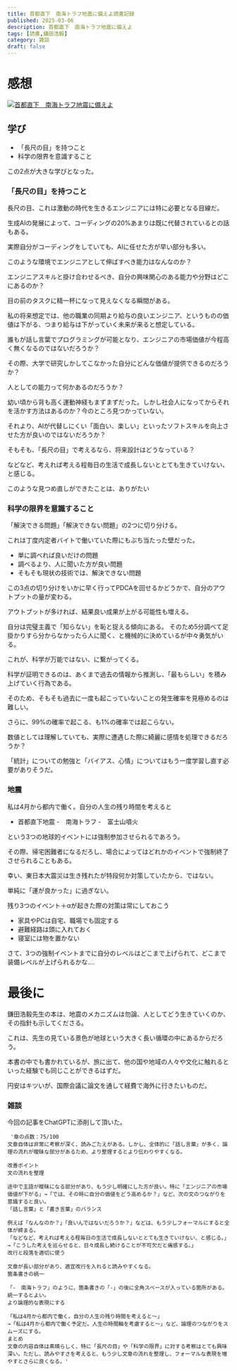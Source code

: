```yaml
---
title: 首都直下　南海トラフ地震に備えよ読書記録 
published: 2025-03-06
description: 首都直下　南海トラフ地震に備えよ
tags: [読書,鎌田浩毅]
category: 雑談
draft: false
---
```


# 感想

[![首都直下　南海トラフ地震に備えよ](https://m.media-amazon.com/images/I/81kY-1l+jDL._SY522_.jpg)](https://amzn.asia/d/3Qsgkep)


## 学び
- 「長尺の目」を持つこと
- 科学の限界を意識すること

この2点が大きな学びとなった。

### 「長尺の目」を持つこと
長尺の目、これは激動の時代を生きるエンジニアには特に必要となる目線だ。

生成AIの発展によって、コーディングの20%あまりは既に代替されているとの話もある。

実際自分がコーディングをしていても、AIに任せた方が早い部分も多い。

このような環境でエンジニアとして伸ばすべき能力はなんなのか？

エンジニアスキルと掛け合わせるべき、自分の興味関心のある能力や分野はどこにあるのか？

目の前のタスクに精一杯になって見えなくなる瞬間がある。

私の将来想定では、他の職業の同期より給与の良いエンジニア、というものの価値は下がる、つまり給与は下がっていく未来が来ると想定している。

誰もが話し言葉でプログラミングが可能となり、エンジニアの市場価値が今程高く無くなるのではないだろうか？

その際、大学で研究しかしてこなかった自分にどんな価値が提供できるのだろうか？

人としての能力って何かあるのだろうか？

幼い頃から背も高く運動神経もまずまずだった。しかし社会人になってからそれを活かす方法はあるのか？今のところ見つかっていない。

それより、AIが代替しにくい「面白い、楽しい」といったソフトスキルを向上させた方が良いのではないだろうか？

そもそも、「長尺の目」で考えるなら、将来設計はどうなっている？

などなど、考えれば考える程毎日の生活で成長しないととても生きていけない、と感じる。

このような見つめ直しができたことは、ありがたい


### 科学の限界を意識すること

「解決できる問題」「解決できない問題」の2つに切り分ける。

これは丁度内定者バイトで働いていた際にもぶち当たった壁だった。

- 単に調べれば良いだけの問題
- 調べるより、人に聞いた方が良い問題
- そもそも現状の技術では、解決できない問題

この3点の切り分けをいかに早く行ってPDCAを回せるかどうかで、自分のアウトプットの量が変わる。

アウトプットが多ければ、結果良い成果が上がる可能性も増える。

自分は完璧主義で「知らない」を恥と捉える傾向にある。
そのため5分調べて足掛かりすら分からなかったら人に聞く、と機械的に決めているが中々勇気がいる。

これが、科学が万能ではない、に繋がってくる。

科学が証明できるのは、あくまで過去の情報から推測し、「最もらしい」を積み上げていく行為である。

そのため、そもそも過去に一度も起こっていないことの発生確率を見極めるのは難しい。

さらに、99%の確率で起こる、も1%の確率では起こらない。

数値としては理解していても、実際に遭遇した際に綺麗に感情を処理できるだろうか？

「統計」についての勉強と「バイアス、心情」についてはもう一度学習し直す必要がありそうだ。


### 地震

私は4月から都内で働く。自分の人生の残り時間を考えると
- 首都直下地震
-　南海トラフ
-　富士山噴火

という3つの地球的イベントには強制参加させられるであろう。

その際、帰宅困難者になるだろし、場合によってはどれかのイベントで強制終了させられることもある。

幸い、東日本大震災は生き残れたが特段何か対策していたから、ではない。

単純に「運が良かった」に過ぎない。

残り3つのイベント＋αが起きた際の対策は常にしておこう

- 家具やPCは自宅、職場でも固定する
- 避難経路は頭に入れておく
- 寝室には物を置かない

さて、3つの強制イベントまでに自分のレベルはどこまで上げられて、どこまで装備レベルが上げられるかな....


# 最後に

鎌田浩毅先生の本は、地震のメカニズムは勿論、人としてどう生きていくのか、その指針も示してくださる。

これは、先生の見ている景色が地球という大きく長い循環の中にあるからだろう。

本書の中でも書かれているが、旅に出て、他の国や地域の人々や文化に触れるといった経験でも同じことができるはずだ。

円安はキツいが、国際会議に論文を通して経費で海外に行きたいものだ。

### 雑談
今回の記事をChatGPTに添削して頂いた。


``` text
 '章の点数：75/100
文章自体は非常に考察が深く、読みごたえがある。しかし、全体的に「話し言葉」が多く、論理の流れが曖昧な部分があるため、より整理するとより伝わりやすくなる。

改善ポイント
文の流れを整理

途中で主語が曖昧になる部分があり、もう少し明確にした方が良い。特に「エンジニアの市場価値が下がる」→「では、その時に自分の価値をどう高めるか？」など、次の文のつながりを意識すると良い。
「話し言葉」と「書き言葉」のバランス

例えば「なんなのか？」「良いんではないだろうか？」などは、もう少しフォーマルにすると全体が締まる。
「などなど、考えれば考える程毎日の生活で成長しないととても生きていけない、と感じる。」
→「こうした考えを巡らせると、日々成長し続けることが不可欠だと痛感する。」
改行と段落を適切に使う

文章が長い部分があり、適宜改行を入れると読みやすくなる。
箇条書きの統一

「-　南海トラフ」のように、箇条書きの「-」の後に全角スペースが入っている箇所がある。統一するとよい。
より論理的な表現にする

「私は4月から都内で働く。自分の人生の残り時間を考えると～」
→「私は4月から都内で働く予定だ。人生の時間軸を考慮すると～」など、論理のつながりをスムーズにする。
まとめ
文章の内容自体は素晴らしく、特に「長尺の目」や「科学の限界」に対する考察はとても興味深い。ただし、読みやすさを考えると、もう少し文章の流れを整理し、フォーマルな表現を増やすとさらに良くなる。'
```